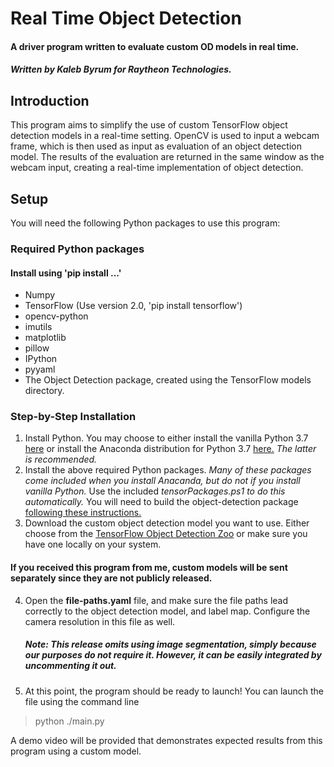 # Real Time Object Detection
#### A driver program written to evaluate custom OD models in real time.
##### Written by Kaleb Byrum for Raytheon Technologies.

## Introduction
This program aims to simplify the use of custom TensorFlow object detection models in a real-time setting. OpenCV is used to input a webcam frame, which is then used as input as evaluation of an object detection model. The results of the evaluation are returned in the same window as the webcam input, creating a real-time implementation of object detection.

## Setup
You will need the following Python packages to use this program:
### Required Python packages
#### Install using 'pip install ...'

 - Numpy
 - TensorFlow (Use version 2.0, 'pip install tensorflow')
 - opencv-python
 - imutils
 - matplotlib
 - pillow
 - IPython
 - pyyaml
 - The Object Detection package, created using the TensorFlow models directory.

### Step-by-Step Installation

 1. Install Python. You may choose to either install the vanilla Python 3.7 [here](https://www.python.org/downloads/release/python-378/) or install the Anaconda distribution for Python 3.7 [here.](https://www.anaconda.com/products/individual) *The latter is recommended.*
 2. Install the above required Python packages. *Many of these packages come included when you install Anacanda, but do not if you install vanilla Python.* Use the included *tensorPackages.ps1 to do this automatically.*
 You will need to build the object-detection package [following these instructions.](https://colab.research.google.com/drive/1UEiJAnyp4gxukRZgEmHA9Qvh21vXyJ6k?usp=sharing)
 3. Download the custom object detection model you want to use. Either choose from the [TensorFlow Object Detection Zoo](https://github.com/tensorflow/models/blob/master/research/object_detection/g3doc/tf1_detection_zoo.md) or make sure you have one locally on your system.
#### If you received this program from me, custom models will be sent separately since they are not publicly released.
4. Open the **file-paths.yaml** file, and make sure the file paths lead correctly to the object detection model, and label map. Configure the camera resolution in this file as well.
	##### Note: This release omits using image segmentation, simply because our purposes do not require it. However, it can be easily integrated by uncommenting it out.
5. At this point, the program should be ready to launch! You can launch the file using the command line
> python ./main.py

A demo video will be provided that demonstrates expected results from this program using a custom model.
